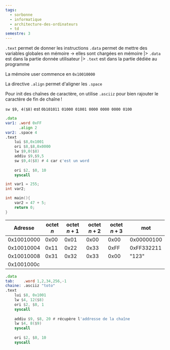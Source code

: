 ```yaml
---
tags:
  - sorbonne
  - informatique
  - architecture-des-ordinateurs
  - td
semestre: 3
---
```

`.text` permet de donner les instructions
`.data` permet de mettre des variables globales en mémoire
-> elles sont chargées en mémoire
|> `.data` est dans la partie donnée utilisateur
|> `.text` est dans la partie dédiée au programme

La mémoire user commence en `0x10010000`

La directive `.align` permet d'aligner les `.space`

Pour init des chaînes de caractère, on utilise `.asciiz` pour bien rajouter le caractère de fin de chaîne !

`sw $9, 4($8)` est `0b101011 01000 01001 0000 0000 0000 0100`

```asm
.data
var1: .word 0xFF
	  .align 2
var2: .space 4
.text
	lui $8,0x1001
	ori $8,$8,0x0000
	lw $9,0($8)
	addiu $9,$9,5
	sw $9,4($8) # 4 car c'est un word
	
	ori $2, $0, 10
	syscall
```

```c title="équivalent du programme assembleur du dessus"
int var1 = 255;
int var2;

int main(){
	var2 = 47 + 5;
	return 0;
}
```

| Adresse    | octet $n$ | octet $n+1$ | octet $n+2$ | octet $n+3$ | mot        |
| ---------- | --------- | ----------- | ----------- | ----------- | ---------- |
| 0x10010000 | 0x00      | 0x01        | 0x00        | 0x00        | 0x00000100 |
| 0x10010004 | 0x11      | 0x22        | 0x33        | 0xFF        | 0xFF332211 |
| 0x10010008 | 0x31      | 0x32        | 0x33        | 0x00        | "123"      |
| 0x1001000c |           |             |             |             |            |
```asm
.data
tab:    .word 1,2,34,256,-1
chaine: .asciiz "toto"
.text
	lui $8, 0x1001
	lw $4, 12($8)
	ori $2, $0, 1
	syscall
	
	addiu $9, $8, 20 # récupère l'addresse de la chaîne
	lw $4, 8($9)
	syscall
	
	ori $2, $0, 10
	syscall
```
